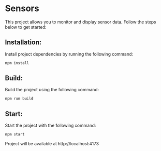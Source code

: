 # Sensors
This project allows you to monitor and display sensor data. Follow the steps below to get started:

## Installation:
Install project dependencies by running the following command:

```bash
npm install
```

## Build: 
Build the project using the following command:

```bash
npm run build
```

## Start: 
Start the project with the following command:

```bash
npm start
```

Project will be available at http://localhost:4173